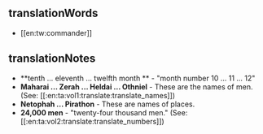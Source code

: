 ## translationWords

* [[en:tw:commander]]

## translationNotes

* **tenth ... eleventh ... twelfth month ** - "month number 10 ... 11 ... 12"
* **Maharai ... Zerah ... Heldai ... Othniel** - These are the names of men. (See: [[:en:ta:vol1:translate:translate_names]])
* **Netophah ... Pirathon** - These are names of places.
* **24,000 men** - "twenty-four thousand men." (See: [[:en:ta:vol2:translate:translate_numbers]])
